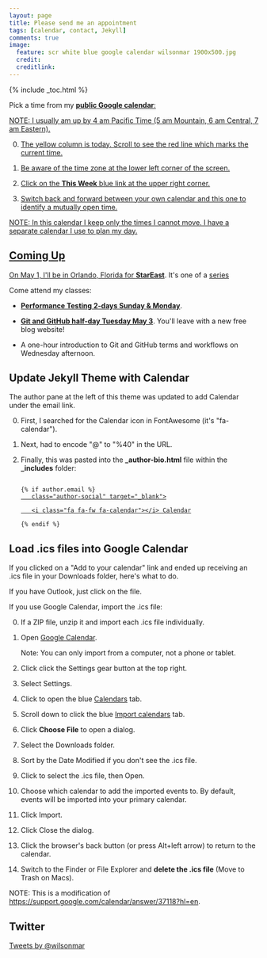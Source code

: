 ```yaml
---
layout: page
title: Please send me an appointment
tags: [calendar, contact, Jekyll]
comments: true
image:
  feature: scr white blue google calendar wilsonmar 1900x500.jpg
  credit:
  creditlink:
---
```

{% include _toc.html %}

Pick a time from my <a target="_blank" href="https://www.google.com/calendar/embed?src=wilsonmar%40gmail.com
"><strong>public Google calendar</strong>:

NOTE: I usually am up by 4 am Pacific Time (5 am Mountain, 6 am Central, 7 am Eastern).

0. The yellow column is today. Scroll to see the red line which marks the current time.

0. Be aware of the time zone at the lower left corner of the screen.

0. Click on the <u><strong>This Week</strong></u> blue link at the upper right corner.

0. Switch back and forward between your own calendar and this one to identify a mutually open time.

NOTE: In this calendar I keep only the times I cannot move.
I have a separate calendar I use to plan my day.


## Coming Up

On May 1, I'll be in Orlando, Florida for 
<strong><a target="_blank" href="https://stareast.techwell.com/">
StarEast</a></strong>. It's one of a <a target="_blank" href="https://www.techwell.com/software-conferences/star-software-testing-conferences">
series</a>

Come attend my classes:

* <strong><a target="_blank" href="https://stareast.techwell.com/program/preconference-training/mastering-hp-loadrunner-performance-testing-stareast-2016">
Performance Testing 2-days Sunday & Monday</a></strong>.

* <strong><a target="_blank" href="https://stareast.techwell.com/program/preconference-training/mastering-hp-loadrunner-performance-testing-stareast-2016">Git and GitHub half-day Tuesday May 3</a></strong>.
You'll leave with a new free blog website!

* A one-hour introduction to Git and GitHub terms and workflows on Wednesday afternoon.


## Update Jekyll Theme with Calendar
The author pane at the left of this theme was updated to add Calendar under the email link.

0. First, I searched for the Calendar icon in FontAwesome (it's "fa-calendar").

0. Next, had to encode "@" to "%40" in the URL.

0. Finally, this was pasted into the <strong>_author-bio.html</strong> file within the <strong>_includes</strong> folder:

   <pre><code>
   &#123;% if author.email %}<a href="https://www.google.com/calendar/embed?src=<br>
      &#123;&#123; author.email | replace: "@", "%40" }}"<br>
      class="author-social" target="_blank"><br>
      &LT;i class="fa fa-fw fa-calendar">&LT;/i> Calendar</a><br>
   &#123;% endif %}
   </code></pre>


## Load .ics files into Google Calendar
If you clicked on a "Add to your calendar" link and ended up receiving an .ics file in your Downloads folder, here's what to do.

If you have Outlook, just click on the file.

If you use Google Calendar, import the .ics file:

0. If a ZIP file, unzip it and import each .ics file individually.

0. Open <a target="_blank" href="https://calendar.google.com/">Google Calendar</a>.

   Note: You can only import from a computer, not a phone or tablet.

0. Click click the Settings gear button at the top right.

0. Select Settings.

0. Click to open the blue <u>Calendars</u> tab.

0. Scroll down to click the blue <u>Import calendars</u> tab.

0. Click <strong>Choose File</strong> to open a dialog.

0. Select the Downloads folder.

0. Sort by the Date Modified if you don't see the .ics file.

0. Click to select the .ics file, then Open.

0. Choose which calendar to add the imported events to. By default, events will be imported into your primary calendar.

0. Click Import.

0. Click Close the dialog.

0. Click the browser's back button (or press Alt+left arrow) to return to the calendar.

0. Switch to the Finder or File Explorer and <strong>delete the .ics file</strong> (Move to Trash on Macs).

NOTE: This is a modification of https://support.google.com/calendar/answer/37118?hl=en.



## Twitter

<a class="twitter-timeline"  href="https://twitter.com/wilsonmar" data-widget-id="711272963031470080">Tweets by @wilsonmar</a>
<script>!function(d,s,id){var js,fjs=d.getElementsByTagName(s)[0],p=/^http:/.test(d.location)?'http':'https';if(!d.getElementById(id)){js=d.createElement(s);js.id=id;js.src=p+"://platform.twitter.com/widgets.js";fjs.parentNode.insertBefore(js,fjs);}}(document,"script","twitter-wjs");</script>
          